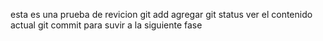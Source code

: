 esta es una prueba de revicion 
git add agregar 
git status ver el contenido actual
git commit para suvir a la siguiente fase
